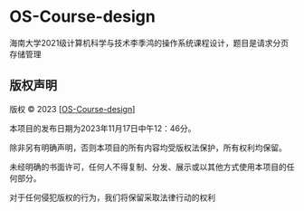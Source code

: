# OS-Course-design
海南大学2021级计算机科学与技术李季鸿的操作系统课程设计，题目是请求分页存储管理

## 版权声明

版权 © 2023 [[OS-Course-design](https://github.com/Li-Jihong/OS-Course-design)]

本项目的发布日期为2023年11月17日中午12：46分。

除非另有明确声明，否则本项目的所有内容均受版权法保护，所有权利均保留。

未经明确的书面许可，任何人不得复制、分发、展示或以其他方式使用本项目的任何部分。

对于任何侵犯版权的行为，我们将保留采取法律行动的权利

